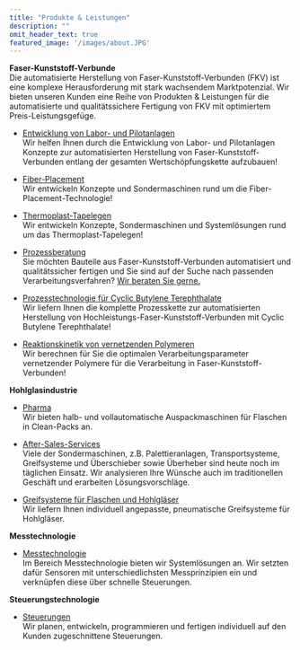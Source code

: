 ```yaml
---
title: "Produkte & Leistungen"
description: ""
omit_header_text: true
featured_image: '/images/about.JPG'
---
```


**Faser-Kunststoff-Verbunde**  
Die automatisierte Herstellung von Faser-Kunststoff-Verbunden (FKV) ist eine komplexe Herausforderung mit stark wachsendem Marktpotenzial. Wir bieten unseren Kunden eine Reihe von Produkten & Leistungen für die automatisierte und qualitätssichere Fertigung von FKV mit optimiertem Preis-Leistungsgefüge.


* [Entwicklung von Labor- und Pilotanlagen](/entwicklung-von-labor-und-pilotenlagen/)  
Wir helfen Ihnen durch die Entwicklung von Labor- und Pilotanlagen Konzepte zur automatisierten Herstellung von Faser-Kunststoff-Verbunden entlang der gesamten Wertschöpfungskette aufzubauen!

* [Fiber-Placement](/fiber-placement/)  
Wir entwickeln Konzepte und Sondermaschinen rund um die Fiber-Placement-Technologie!

* [Thermoplast-Tapelegen](/thermoplast)  
Wir entwickeln Konzepte, Sondermaschinen und Systemlösungen rund um das Thermoplast-Tapelegen!

* [Prozessberatung](/prozessberatung/)  
Sie möchten Bauteile aus Faser-Kunststoff-Verbunden automatisiert und qualitätssicher fertigen und Sie sind auf der Suche nach passenden Verarbeitungsverfahren? [Wir beraten Sie gerne.](/kontakt/) 

* [Prozesstechnologie für Cyclic Butylene Terephthalate](/prozesstechnologie/)   
Wir liefern Ihnen die komplette Prozesskette zur automatisierten Herstellung von Hochleistungs-Faser-Kunststoff-Verbunden mit Cyclic Butylene Terephthalate!

* [Reaktionskinetik von vernetzenden Polymeren](/reaktionskinetik/)  
Wir berechnen für Sie die optimalen Verarbeitungsparameter vernetzender Polymere für die Verarbeitung in Faser-Kunststoff-Verbunden!

**Hohlglasindustrie**

* [Pharma](/pharma/)  
Wir bieten halb- und vollautomatische Auspackmaschinen für Flaschen in Clean-Packs an.

* [After-Sales-Services](/after-sales-services/)  
Viele der Sondermaschinen, z.B. Palettieranlagen, Transportsysteme, Greifsysteme und Überschieber sowie Überheber sind heute noch im täglichen Einsatz. Wir analysieren Ihre Wünsche auch im traditionellen Geschäft und erarbeiten Lösungsvorschläge.

* [Greifsysteme für Flaschen und Hohlgläser](/greifsysteme/)  
Wir liefern Ihnen individuell angepasste, pneumatische Greifsysteme für Hohlgläser.

**Messtechnologie**
* [Messtechnologie](/messtechnologie/)    
Im Bereich Messtechnologie bieten wir Systemlösungen an. Wir setzten dafür Sensoren mit unterschiedlichsten Messprinzipien ein und verknüpfen diese über schnelle Steuerungen.

**Steuerungstechnologie**  

* [Steuerungen](/steuerungen/)  
Wir planen, entwickeln, programmieren und fertigen individuell auf den Kunden zugeschnittene Steuerungen.